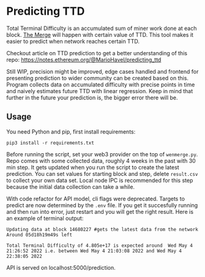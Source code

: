 # Predicting TTD 

Total Terminal Difficulty is an accumulated sum of miner work done at each block. [The Merge](https://ethereum.org/en/upgrades/merge/) will happen with certain value of TTD. This tool makes it easier to predict when network reaches certain TTD. 

Checkout article on TTD prediction to get a better understanding of this repo: https://notes.ethereum.org/@MarioHavel/predicting_ttd

Still WIP, precision might be improved, edge cases handled and frontend for presenting prediction to wider community can be created based on this. Program collects data on accumulated difficulty with precise points in time and naively estimates future TTD with linear regression. Keep in mind that further in the future your prediction is, the bigger error there will be. 

## Usage

You need Python and pip, first install requirements:
```
pip3 install -r requirements.txt
```

Before running the script, set your web3 provider on the top of `wenmerge.py`. Repo comes with some collected data, roughly 4 weeks in the past with 30 min step. It gets updated when you run the script to create the latest prediction. 
You can set values for starting block and step, delete `result.csv` to collect your own data set. Local node IPC is recommended for this step because the initial data collection can take a while. 

With code refactor for API model, cli flags were deprecated. Targets to predict are now determined by the `.env` file. 
If you get it succesfully running and then run into error, just restart and you will get the right result. Here is an example of terminal output: 

```
Updating data at block 14680227 #gets the latest data from the network 
Around 05d18h19m49s left 

Total Terminal Difficulty of 4.805e+17 is expected around  Wed May 4 21:26:52 2022 i.e. between Wed May 4 21:03:08 2022 and Wed May 4 22:38:05 2022
```

API is served on localhost:5000/prediction. 

